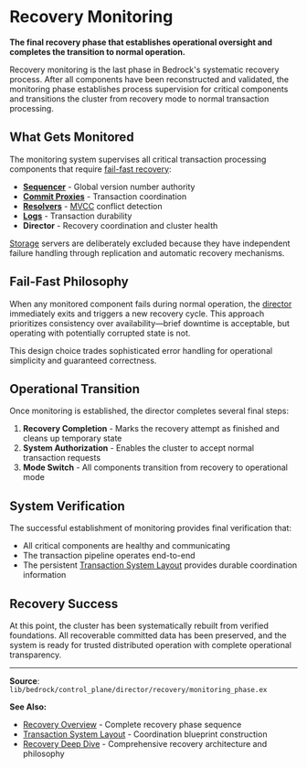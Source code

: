 # Recovery Monitoring

**The final recovery phase that establishes operational oversight and completes the transition to normal operation.**

Recovery monitoring is the last phase in Bedrock's systematic recovery process. After all components have been reconstructed and validated, the monitoring phase establishes process supervision for critical components and transitions the cluster from recovery mode to normal transaction processing.

## What Gets Monitored

The monitoring system supervises all critical transaction processing components that require [fail-fast recovery](../../glossary.md#fail-fast-recovery):

- **[Sequencer](../../components/data-plane/sequencer.md)** - Global version number authority
- **[Commit Proxies](../../components/data-plane/commit-proxy.md)** - Transaction coordination
- **[Resolvers](../../components/data-plane/resolver.md)** - [MVCC](../../glossary.md#multi-version-concurrency-control) conflict detection  
- **[Logs](../../components/data-plane/log.md)** - Transaction durability
- **Director** - Recovery coordination and cluster health

[Storage](../../components/data-plane/storage.md) servers are deliberately excluded because they have independent failure handling through replication and automatic recovery mechanisms.

## Fail-Fast Philosophy

When any monitored component fails during normal operation, the [director](../../glossary.md#director) immediately exits and triggers a new recovery cycle. This approach prioritizes consistency over availability—brief downtime is acceptable, but operating with potentially corrupted state is not.

This design choice trades sophisticated error handling for operational simplicity and guaranteed correctness.

## Operational Transition

Once monitoring is established, the director completes several final steps:

1. **Recovery Completion** - Marks the recovery attempt as finished and cleans up temporary state
2. **System Authorization** - Enables the cluster to accept normal transaction requests
3. **Mode Switch** - All components transition from recovery to operational mode

## System Verification

The successful establishment of monitoring provides final verification that:

- All critical components are healthy and communicating
- The transaction pipeline operates end-to-end
- The persistent [Transaction System Layout](transaction-system-layout.md) provides durable coordination information

## Recovery Success

At this point, the cluster has been systematically rebuilt from verified foundations. All recoverable committed data has been preserved, and the system is ready for trusted distributed operation with complete operational transparency.

---

**Source**: `lib/bedrock/control_plane/director/recovery/monitoring_phase.ex`

**See Also:**

- [Recovery Overview](../recovery.md) - Complete recovery phase sequence
- [Transaction System Layout](transaction-system-layout.md) - Coordination blueprint construction  
- [Recovery Deep Dive](../../deep-dives/recovery.md) - Comprehensive recovery architecture and philosophy
